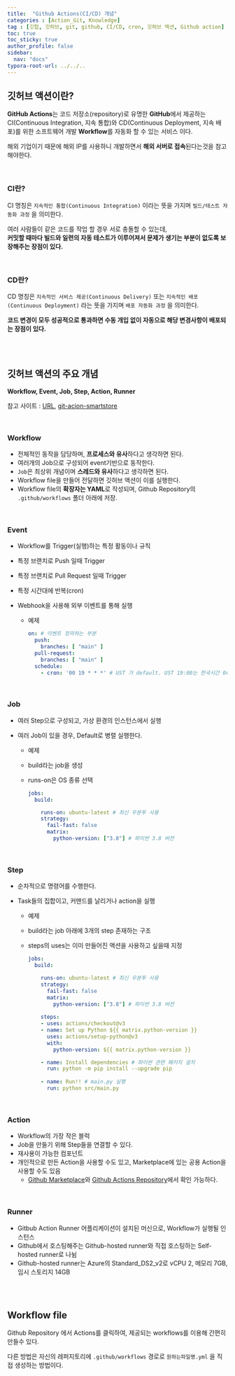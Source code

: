 ```yaml
---
title:  "Github Actions(CI/CD) 개념"
categories : [Action_Git, Knowledge]
tag : [깃헙, 깃허브, git, github, CI/CD, cron, 깃허브 액션, Github action]
toc: true
toc_sticky: true
author_profile: false
sidebar:
  nav: "docs"
typora-root-url: ../../..
---
```




## 깃허브 액션이란?

**GitHub Actions**는 코드 저장소(repository)로 유명한 **GitHub**에서 제공하는 CI(Continuous Integration, 지속 통합)와 CD(Continuous Deployment, 지속 배포)를 위한 소프트웨어 개발 **Workflow**를 자동화 할 수 있는 서비스 이다.

해외 기업이기 때문에 해외 IP를 사용하니 개발하면서 **해외 서버로 접속**된다는것을 참고 해야한다.

<br>

### CI란?

CI 명칭은 `지속적인 통합(Continuous Integration)` 이라는 뜻을 가지며 `빌드/테스트 자동화 과정` 을 의미한다.

여러 사람들이 같은 코드를 작업 할 경우 서로 충돌할 수 있는데,  
**커밋할 때마다 빌드와 일련의 자동 테스트가 이루어져서 문제가 생기는 부분이 없도록 보장해주는 장점이 있다.**

<br>

### CD란?

CD 명칭은 `지속적인 서비스 제공(Continuous Delivery)` 또는 `지속적인 배포(Continuous Deployment)` 라는 뜻을 가지며 `배포 자동화 과정` 을 의미한다.

**코드 변경이 모두 성공적으로 통과하면 수동 개입 없이 자동으로 해당 변경사항이 배포되는 장점이 있다.**

<br><br>

## 깃허브 액션의 주요 개념

**Workflow, Event, Job, Step, Action, Runner**

참고 사이트 : [URL](https://insight-bgh.tistory.com/m/473), [git-acion-smartstore](https://github.com/BH946/git-action-smartstore/blob/main/.github/workflows/python-package.yml)

<br>

### Workflow

* 전체적인 동작을 담당하며, **프로세스와 유사**하다고 생각하면 된다.
* 여러개의 Job으로 구성되어 event기반으로 동작한다.
* `Job`은 최상위 개념이며 **스레드와 유사**하다고 생각하면 된다.
* Workflow file을 만들어 전달하면 깃허브 액션이 이를 실행한다.
* Workflow file의 **확장자는 YAML**로 작성되며, Github Repository의 `.github/workflows` 폴더 아래에 저장.

<br>

### Event

* Workflow를 Trigger(실행)하는 특정 활동이나 규칙

* 특정 브랜치로 Push 일때 Trigger

* 특정 브랜치로 Pull Request 일때 Trigger

* 특정 시간대에 반복(cron)

* Webhook을 사용해 외부 이벤트를 통해 실행

  * 예제

    ```yaml
    on: # 이벤트 정의하는 부분
      push:
        branches: [ "main" ]
      pull-request:
      	branches: [ "main" ]
      schedule:
        - cron: '00 19 * * *' # UST 가 default. UST 19:00는 한국시간 04:00(9H 차이)
    ```

<br>

### Job

* 여러 Step으로 구성되고, 가상 환경의 인스턴스에서 실행

* 여러 Job이 있을 경우, Default로 병렬 실행한다.

  * 예제

  * build라는 job을 생성

  * runs-on은 OS 종류 선택

    ```yaml
    jobs:
      build:
    
        runs-on: ubuntu-latest # 최신 우분투 사용
        strategy:
          fail-fast: false
          matrix:
            python-version: ["3.8"] # 파이썬 3.8 버전
    ```

<br>

### Step

* 순차적으로 명령어를 수행한다.

* Task들의 집합이고, 커맨드를 날리거나 action을 실행

  * 예제
  * build라는 job 아래에 3개의 step 존재하는 구조

  * steps의 uses는 이미 만들어진 액션을 사용하고 싶을때 지정

    ```yaml
    jobs:
      build:
    
        runs-on: ubuntu-latest # 최신 우분투 사용
        strategy:
          fail-fast: false
          matrix:
            python-version: ["3.8"] # 파이썬 3.8 버전
            
        steps:
        - uses: actions/checkout@v3
        - name: Set up Python ${{ matrix.python-version }}
          uses: actions/setup-python@v3
          with:
            python-version: ${{ matrix.python-version }}
    
        - name: Install dependencies # 파이썬 관련 패키지 설치
          run: python -m pip install --upgrade pip
          
        - name: Run!! # main.py 실행
    	  run: python src/main.py
    ```

<br>

### Action

* Workflow의 가장 작은 블럭
* Job을 만들기 위해 Step들을 연결할 수 있다.
* 재사용이 가능한 컴포넌트
* 개인적으로 만든 Action을 사용할 수도 있고, Marketplace에 있는 공용 Action을 사용할 수도 있음
  - [Github Marketplace](https://github.com/marketplace?type=actions)와 [Github Actions Repository](https://github.com/actions/)에서 확인 가능하다.

<br>

### Runner

* Gitbub Action Runner 어플리케이션이 설치된 머신으로, Workflow가 실행될 인스턴스
* Github에서 호스팅해주는 Github-hosted runner와 직접 호스팅하는 Self-hosted runner로 나뉨
* Github-hosted runner는 Azure의 Standard_DS2_v2로 vCPU 2, 메모리 7GB, 임시 스토리지 14GB

<br><br>

## Workflow file

Github Repository 에서 Actions를 클릭하여, 제공되는 workflows를 이용해 간편히 만들수 있다.

다른 방법은 자신의 레퍼지토리에 `.github/workflows` 경로로 `원하는파일명.yml` 을 직접 생성하는 방법이다.

